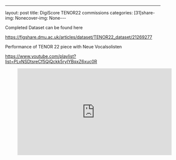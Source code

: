 ---
layout: post
title: DigiScore TENOR22 commissions
categories: [31]share-img: Nonecover-img: None---
<p>Completed Dataset can be found here</p>



<p><a href="https://figshare.dmu.ac.uk/articles/dataset/TENOR22_dataset/21269277">https://figshare.dmu.ac.uk/articles/dataset/TENOR22_dataset/21269277</a></p>



<p>Performance of TENOR 22 piece with Neue Vocalsolisten </p>



<p><a href="https://www.youtube.com/playlist?list=PLvNSDtsreCf5QjQckk5ryIYBqxZ6xuc0R">https://www.youtube.com/playlist?list=PLvNSDtsreCf5QjQckk5ryIYBqxZ6xuc0R</a></p>



<figure class="wp-block-embed is-type-video is-provider-youtube wp-block-embed-youtube wp-embed-aspect-16-9 wp-has-aspect-ratio"><div class="wp-block-embed__wrapper">
<div class="ast-oembed-container" style="height: 100%;"><iframe loading="lazy" title="Tenor 22 : Concerts" width="500" height="281" src="https://www.youtube.com/embed/videoseries?list=PLvNSDtsreCf5QjQckk5ryIYBqxZ6xuc0R" frameborder="0" allow="accelerometer; autoplay; clipboard-write; encrypted-media; gyroscope; picture-in-picture" allowfullscreen></iframe></div>
</div></figure>



<p>There were five digital scores commissioned by the Digital Score project at the TENOR conference in 2022. The pieces commissioned were&nbsp;<em>My Mother is a Fish</em>&nbsp;by Micha Seidenberg,&nbsp;<em>Villanelles de Voyelles</em>&nbsp;by Sandeep Bhagwati,&nbsp;<em>Machine à sons</em>&nbsp;by Jonathan Bell,&nbsp;<em>The Legionnaires</em>&nbsp;by Christian Klinkenberg and&nbsp;<em>Casual Causality</em>&nbsp;by Greg Beller.&nbsp;</p>



<p>There was a variety of digital interfaces used to communicate musical ideas. These included:&nbsp;</p>



<p>&#8211; an audio score in&nbsp;<em>Villanelles de Voyelles</em>&nbsp;which communicated pre-recorded audio and instructions through an in-ear monitor</p>



<p>&#8211; scores involving a combination of two interfaces, digitised notation and a visual conductor on a separate iPad interface in&nbsp;<em>My Mother is a Fish</em>&nbsp;</p>



<p>&#8211; a graphic score with a scrolling interface and a video in&nbsp;<em>The Legionnaires</em></p>



<p>&#8211; a combination of a scrolling score with VR glasses for one musician in&nbsp;<em>Machine à sons</em></p>



<p>&#8211; a scrolling score in Greg Beller’s&nbsp;<em>Casual Causality</em>.&nbsp;</p>



<p>The majority of the digital scores using a scrolling score interface were facilitated by Max/MSP&nbsp;<em><a href="https://github.com/HfMT-ZM4/drawsocket">drawsocket&nbsp;object</a></em>.</p>



<p>These pieces were performed by an established contemporary vocal ensemble <a href="https://www.neuevocalsolisten.de/current.html">Neue Vocalsolisten</a>, thus our data reflects their experience of interacting with the digital scores as an ensemble.</p>



<p><strong>Critical Insights</strong></p>



<p>&#8211; musicians were open and willing to experiment with new technology as part of the work-in-progress performance of these works</p>



<p>&#8211; sometimes the technology facilitated new ways of listening and communicating within the ensemble</p>



<p>&#8211; in some pieces, aleatoric processes had built-in situations for a surprise while in others the way the technology was working created situations for surprises, i.e. unexpected tempo changes, etc.</p>



<p>&#8211; pieces that reassured musicians with feelings of togetherness and synchronicity gave them comfort in interpretation&nbsp;</p>



<p>&#8211; challenging situations with technology pushed musicians to find solutions amongst themselves which sometimes created a different sense of flow in less comfortable situations</p>



<p>&#8211; although it was unclear at the time, the instability of who controls whom (computer vs human) in the relationships between the digital score and the human musicians, this situation introduced an interesting dichotomy between the two</p>



<p>&#8211; it appears that there was a missed opportunity for the majority of the pieces to enter into a pre-rehearsal consultation with the ensemble to initiate consultation around the novel technology used or preferences for digital interfaces of the players, i.e. preference for bar lines, markings, scrolling speed, overview, etc. Although the unknown aspect of this created situations for pleasant sonic surprises</p>



<p>&#8211;&nbsp; too little time was given to rehearsals given that there were critical technical challenges embedded within the design of each digital score</p>



<p>&#8211; many pieces seemed to go against the natural flow of musicianship of the vocal ensemble, although in some instances it was the desired intention of the composer</p>



<p>&#8211; the discussion facilitated a reflection on the musical and technical aspects of the pieces that would be communicated to the composers for future planned performances of the works</p>



<p><strong>Conclusion</strong></p>



<p>In this instance, musicians of Neue Vocalsolisten preferred simpler technical setups such as the use of audio scores and direct visual synchronicity feedback from video interfaces, given the limited time available for rehearsal. Because of this the simpler digital score instructions allowed for more immersion and freedom, facilitating the feelings of flow and natural musicianship in the ensemble. However, it is unclear if, given much more time to rehearse and longer pre-performance preparations, more complex score systems would have led to similar responses, as in general the ensemble was very open to exploration and new technological scoring methods. (Note the composers acknowledged in their statements that the technology was still evolving i.e. virtual glasses, HoloLens, scrolling scores, etc. )</p>



<p>The performing musicians also appreciated knowing more about the intentions of the composers to feel confident that what the technology was doing was in line with such intentions. In the context of this event, it created an unknown element for them which they had to solve by relying on their communication skills with each other as an ensemble to make the music work. As such, this led to a sense of uncertainty, as they were unsure if their in-the-moment decisions supported or disrupted the composer’s intent.</p>



<p>From our discussions with the Neue Vocalsolisten, it seemed like incorporating some or all of these following recommendations could bring more ease and a fuller immersion in the process of performing for the musicians with the new technologies of digital scores.</p>



<p>-more collaborative time to communicate the intention of the score</p>



<p>-more consultation with the ensemble to solve technical preferences of the digital scores like the ability to annotate the score, pause it and see ahead of the score (the overview of it), the possibility for bar lines (this gives a feeling of pulse for musicians)</p>



<p>-more practice time ahead of the performance to internalize the digital score and not rely on visual click tracks or interfaces alone</p>



<p>-for composers, to consider giving more space for music making and not to be overly reliant on the visual interface as the only conductor and guiding principle</p>



<p>&#8211; more comprehensive “performer notes”</p>



<p>&#8211; the functionality of rehearsal markers, and section choice to facilitate going over individual sections in isolation.</p>



<p><strong>Personnel</strong></p>



<p>Composers:</p>



<p><a href="https://www.concordia.ca/faculty/sandeep-bhagwati.html">Sandeep Bhagwati&nbsp;</a><em>Villanelle de Voyelles</em></p>



<p><a href="https://michaseidenberg.ch/">Micha Seidenberg&nbsp;</a><em>My Mother is a Fish</em></p>



<p><a href="https://ulysses-network.eu/profiles/individual/1360/">Jonathan Bell&nbsp;</a><em>Machine à sons</em></p>



<p><a href="https://www.christianklinkenberg.com/">Christian Klinkenberg&nbsp;</a><em>The Legionnaires</em></p>



<p><a href="http://www.gregbeller.com/">Gregor Beller&nbsp;</a><em>Casual Causality</em></p>



<p>Musicians of the <a href="https://www.neuevocalsolisten.de/current.html" data-type="URL" data-id="https://www.neuevocalsolisten.de/current.html">Neue Vocalsolisten</a>:</p>



<p>Susanne Leitz-Lorey</p>



<p>Truike van der Poel</p>



<p>Martin Nagy</p>



<p>Andreas Fischer</p>
